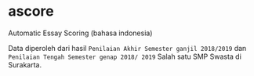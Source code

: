 # ascore 
Automatic Essay Scoring (bahasa indonesia)

Data diperoleh dari hasil `Penilaian Akhir Semester ganjil 2018/2019` dan `Penilaian Tengah Semester genap 2018/ 2019` Salah satu SMP Swasta di Surakarta.
